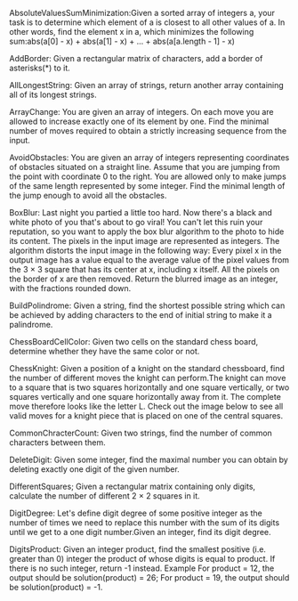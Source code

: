 AbsoluteValuesSumMinimization:Given a sorted array of integers a, your task is to determine which element of a is closest to all other values of a. In other words, find the element x in a, which minimizes the following sum:abs(a[0] - x) + abs(a[1] - x) + ... + abs(a[a.length - 1] - x)

AddBorder: Given a rectangular matrix of characters, add a border of asterisks(*) to it.

AllLongestString: Given an array of strings, return another array containing all of its longest strings.

ArrayChange: You are given an array of integers. On each move you are allowed to increase exactly one of its element by one. Find the minimal number of moves required to obtain a strictly increasing sequence from the input.

AvoidObstacles: You are given an array of integers representing coordinates of obstacles situated on a straight line.
Assume that you are jumping from the point with coordinate 0 to the right. You are allowed only to make jumps of the same length represented by some integer.
Find the minimal length of the jump enough to avoid all the obstacles.

BoxBlur: Last night you partied a little too hard. Now there's a black and white photo of you that's about to go viral! You can't let this ruin your reputation, so you want to apply the box blur algorithm to the photo to hide its content.
The pixels in the input image are represented as integers. The algorithm distorts the input image in the following way: Every pixel x in the output image has a value equal to the average value of the pixel values from the 3 × 3 square that has its center at x, including x itself. All the pixels on the border of x are then removed.
Return the blurred image as an integer, with the fractions rounded down.

BuildPolindrome: Given a string, find the shortest possible string which can be achieved by adding characters to the end of initial string to make it a palindrome.

ChessBoardCellColor: Given two cells on the standard chess board, determine whether they have the same color or not.

ChessKnight: Given a position of a knight on the standard chessboard, find the number of different moves the knight can perform.The knight can move to a square that is two squares horizontally and one square vertically, or two squares vertically and one square horizontally away from it. The complete move therefore looks like the letter L. Check out the image below to see all valid moves for a knight piece that is placed on one of the central squares.

CommonChracterCount: Given two strings, find the number of common characters between them.

DeleteDigit: Given some integer, find the maximal number you can obtain by deleting exactly one digit of the given number.

DifferentSquares; Given a rectangular matrix containing only digits, calculate the number of different 2 × 2 squares in it.

DigitDegree: Let's define digit degree of some positive integer as the number of times we need to replace this number with the sum of its digits until we get to a one digit number.Given an integer, find its digit degree.

DigitsProduct: Given an integer product, find the smallest positive (i.e. greater than 0) integer the product of whose digits is equal to product. If there is no such integer, return -1 instead.
Example
For product = 12, the output should be
solution(product) = 26;
For product = 19, the output should be
solution(product) = -1.

